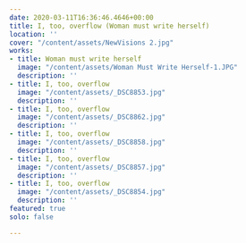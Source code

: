 ```yaml
---
date: 2020-03-11T16:36:46.4646+00:00
title: I, too, overflow (Woman must write herself)
location: ''
cover: "/content/assets/NewVisions 2.jpg"
works:
- title: Woman must write herself
  image: "/content/assets/Woman Must Write Herself-1.JPG"
  description: ''
- title: I, too, overflow
  image: "/content/assets/_DSC8853.jpg"
  description: ''
- title: I, too, overflow
  image: "/content/assets/_DSC8862.jpg"
  description: ''
- title: I, too, overflow
  image: "/content/assets/_DSC8858.jpg"
  description: ''
- title: I, too, overflow
  image: "/content/assets/_DSC8857.jpg"
  description: ''
- title: I, too, overflow
  image: "/content/assets/_DSC8854.jpg"
  description: ''
featured: true
solo: false

---
```


